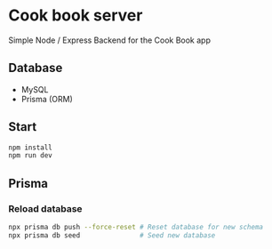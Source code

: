 # Cook book server

Simple Node / Express Backend for the Cook Book app

## Database

- MySQL
- Prisma (ORM)

## Start

```bash
npm install
npm run dev
```

## Prisma

### Reload database

```bash
npx prisma db push --force-reset # Reset database for new schema
npx prisma db seed               # Seed new database
```
